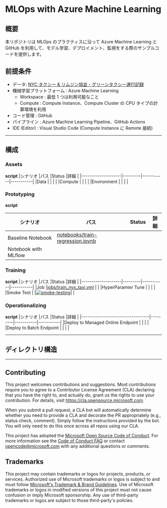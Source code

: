 # MLOps with Azure Machine Learning
## 概要
本リポジトリは MLOps のプラクティスに沿って Azure Machine Learning と GitHub を利用して、モデル学習、デプロイメント、監視をする際のサンプルコードを提供します。

## 前提条件
- データ: [NYC タクシー & リムジン協会 - グリーンタクシー運行記録](https://learn.microsoft.com/ja-jp/azure/open-datasets/dataset-taxi-green?tabs=azureml-opendatasets)
- 機械学習プラットフォーム : Azure Machine Learning
    - Workspace : 最低 1 つは利用可能なこと
    - Compute : Compute Instance、Compute Cluster の CPU タイプの計算環境を利用
- コード管理 : GitHub
- パイプライン : Azure Machine Learning Pipeline、GitHub Actions
- IDE (Editor) : Visual Studio Code (Compute Instance に Remote 接続)
---

## 構成
### Assets
**script**
|シナリオ              |パス      |Status     |詳細        |
|--------------------|---------|-----------|-----------|
|Data                |         |           |           |
|Compute             |         |           |           |
|Environment         |         |           |           |

### Prototyping
**script**

|シナリオ              |パス      |Status     |詳細        |
|--------------------|---------|-----------|-----------|
|Baseline Notebook   |[notebooks/train-regression.ipynb](notebooks/train-regression.ipynb)|           |           |
|Notebook with MLflow|         |           |           |


### Training
**script**
|シナリオ              |パス      |Status     |詳細        |
|--------------------|---------|-----------|-----------|
|Job                 |[jobs/train_nyx_taxi.yml](jobs/train_nyx_taxi.yml)           |           |
|HyperParamter Tune  |         |           |           |
|Smoke Test          |         |[![smoke-testing](https://github.com/Azure/MLInsider-MLOps/actions/workflows/smoke-testing.yml/badge.svg)](https://github.com/Azure/MLInsider-MLOps/actions/workflows/smoke-testing.yml)|           |


### Operationalizing
**script**
|シナリオ                            |パス      |Status     |詳細        |
|----------------------------------|---------|-----------|-----------|
|Deploy to Managed Online Endpoint |         |           |           |
|Deploy to Batch Endpoint          |         |           |           |

---
## ディレクトリ構造


---

## Contributing

This project welcomes contributions and suggestions.  Most contributions require you to agree to a
Contributor License Agreement (CLA) declaring that you have the right to, and actually do, grant us
the rights to use your contribution. For details, visit https://cla.opensource.microsoft.com.

When you submit a pull request, a CLA bot will automatically determine whether you need to provide
a CLA and decorate the PR appropriately (e.g., status check, comment). Simply follow the instructions
provided by the bot. You will only need to do this once across all repos using our CLA.

This project has adopted the [Microsoft Open Source Code of Conduct](https://opensource.microsoft.com/codeofconduct/).
For more information see the [Code of Conduct FAQ](https://opensource.microsoft.com/codeofconduct/faq/) or
contact [opencode@microsoft.com](mailto:opencode@microsoft.com) with any additional questions or comments.

## Trademarks

This project may contain trademarks or logos for projects, products, or services. Authorized use of Microsoft 
trademarks or logos is subject to and must follow 
[Microsoft's Trademark & Brand Guidelines](https://www.microsoft.com/en-us/legal/intellectualproperty/trademarks/usage/general).
Use of Microsoft trademarks or logos in modified versions of this project must not cause confusion or imply Microsoft sponsorship.
Any use of third-party trademarks or logos are subject to those third-party's policies.
